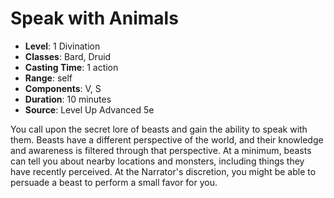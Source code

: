 # Speak with Animals

- **Level**: 1 Divination
- **Classes**: Bard, Druid
- **Casting Time**: 1 action
- **Range**: self
- **Components**: V, S
- **Duration**: 10 minutes
- **Source**: Level Up Advanced 5e

You call upon the secret lore of beasts and gain the ability to speak with them. Beasts have a different perspective of the world, and their knowledge and awareness is filtered through that perspective. At a minimum, beasts can tell you about nearby locations and monsters, including things they have recently perceived. At the Narrator's discretion, you might be able to persuade a beast to perform a small favor for you.

